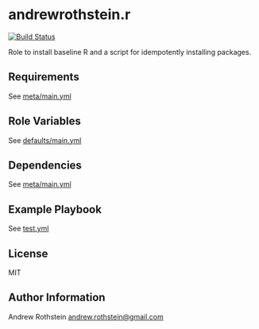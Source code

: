 andrewrothstein.r
=========
[![Build Status](https://travis-ci.org/andrewrothstein/ansible-r.svg?branch=master)](https://travis-ci.org/andrewrothstein/ansible-r)

Role to install baseline R and a script for idempotently installing packages.

Requirements
------------

See [meta/main.yml](meta/main.yml)

Role Variables
--------------

See [defaults/main.yml](defaults/main.yml)

Dependencies
------------

See [meta/main.yml](meta/main.yml)

Example Playbook
----------------

See [test.yml](tests.yml)

License
-------

MIT

Author Information
------------------

Andrew Rothstein <andrew.rothstein@gmail.com>
